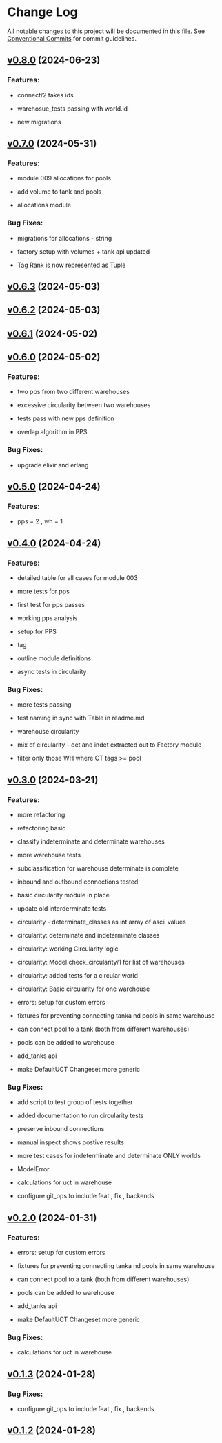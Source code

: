 # Change Log

All notable changes to this project will be documented in this file.
See [Conventional Commits](https://conventionalcommits.org) for commit guidelines.

<!-- changelog -->

## [v0.8.0](https://github.com/TwistingTwists/fluid/compare/v0.7.0...v0.8.0) (2024-06-23)




### Features:

* connect/2 takes ids

* warehosue_tests passing with world.id

* new migrations

## [v0.7.0](https://github.com/TwistingTwists/fluid/compare/v0.6.3...v0.7.0) (2024-05-31)




### Features:

* module 009 allocations for pools

* add volume to tank and pools

* allocations module

### Bug Fixes:

* migrations for allocations - string

* factory setup with volumes + tank api updated

* Tag Rank is now represented as Tuple

## [v0.6.3](https://github.com/TwistingTwists/fluid/compare/v0.6.2...v0.6.3) (2024-05-03)




## [v0.6.2](https://github.com/TwistingTwists/fluid/compare/v0.6.1...v0.6.2) (2024-05-03)




## [v0.6.1](https://github.com/TwistingTwists/fluid/compare/v0.6.0...v0.6.1) (2024-05-02)




## [v0.6.0](https://github.com/TwistingTwists/fluid/compare/v0.5.0...v0.6.0) (2024-05-02)




### Features:

* two pps from two different warehouses

* excessive circularity between two warehouses

* tests pass with new pps definition

* overlap algorithm in PPS

### Bug Fixes:

* upgrade elixir and erlang

## [v0.5.0](https://github.com/TwistingTwists/fluid/compare/v0.4.0...v0.5.0) (2024-04-24)




### Features:

* pps = 2 , wh = 1

## [v0.4.0](https://github.com/TwistingTwists/fluid/compare/v0.3.0...v0.4.0) (2024-04-24)




### Features:

* detailed table for all cases for module 003

* more tests for pps

* first test for pps passes

* working pps analysis

* setup for PPS

* tag

* outline module definitions

* async tests in circularity

### Bug Fixes:

* more tests passing

* test naming in sync with Table in readme.md

* warehouse circularity

* mix of circularity - det and indet extracted out to Factory module

* filter only those WH where CT tags >= pool

## [v0.3.0](https://github.com/TwistingTwists/fluid/compare/v0.2.0...v0.3.0) (2024-03-21)




### Features:

* more refactoring

* refactoring basic

* classify indeterminate and determinate warehouses

* more warehouse tests

* subclassification for warehouse determinate is complete

* inbound and outbound connections tested

* basic circularity module in place

* update old interderminate tests

* circularity - determinate_classes as int array of ascii values

* circularity: determinate and indeterminate classes

* circularity: working Circularity logic

* circularity: Model.check_circularity/1 for list of warehouses

* circularity: added tests for a circular world

* circularity: Basic circularity for one warehouse

* errors: setup for custom errors

* fixtures for preventing connecting tanka nd pools in same warehouse

* can connect pool to a tank (both from different warehouses)

* pools can be added to warehouse

* add_tanks api

* make DefaultUCT Changeset more generic

### Bug Fixes:

* add script to test group of tests together

* added documentation to run circularity tests

* preserve inbound connections

* manual inspect shows postive results

* more test cases for indeterminate and determinate ONLY worlds

* ModelError

* calculations for uct in warehouse

* configure git_ops to include feat , fix , backends

## [v0.2.0](https://github.com/TwistingTwists/fluid/compare/v0.1.3...v0.2.0) (2024-01-31)




### Features:

* errors: setup for custom errors

* fixtures for preventing connecting tanka nd pools in same warehouse

* can connect pool to a tank (both from different warehouses)

* pools can be added to warehouse

* add_tanks api

* make DefaultUCT Changeset more generic

### Bug Fixes:

* calculations for uct in warehouse

## [v0.1.3](https://github.com/TwistingTwists/fluid/compare/v0.1.2...v0.1.3) (2024-01-28)




### Bug Fixes:

* configure git_ops to include feat , fix , backends

## [v0.1.2](https://github.com/TwistingTwists/fluid/compare/v0.1.2...v0.1.2) (2024-01-28)

